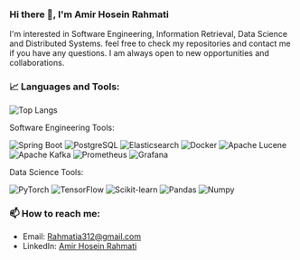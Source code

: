 ### Hi there 👋, I'm Amir Hosein Rahmati
I'm interested in Software Engineering, Information Retrieval, Data Science and Distributed Systems. feel free to check my repositories and contact me if you have any questions. I am always open to new opportunities and collaborations.

### 📈 Languages and Tools:
![Top Langs](https://github-readme-stats.vercel.app/api/top-langs/?username=amirR01&layout=compact&langs_count=10&theme=tokyonight)

Software Engineering Tools:

![Spring Boot](https://img.shields.io/badge/-Spring%20Boot-black?style=flat-square&logo=spring)
![PostgreSQL](https://img.shields.io/badge/-PostgreSQL-black?style=flat-square&logo=postgresql)
![Elasticsearch](https://img.shields.io/badge/-Elasticsearch-black?style=flat-square&logo=elasticsearch)
![Docker](https://img.shields.io/badge/-Docker-black?style=flat-square&logo=docker)
![Apache Lucene](https://img.shields.io/badge/-Apache%20Lucene-black?style=flat-square&logo=apache)
![Apache Kafka](https://img.shields.io/badge/-Apache%20Kafka-black?style=flat-square&logo=apache)
![Prometheus](https://img.shields.io/badge/-Prometheus-black?style=flat-square&logo=prometheus)
![Grafana](https://img.shields.io/badge/-Grafana-black?style=flat-square&logo=grafana)

Data Science Tools:

![PyTorch](https://img.shields.io/badge/-PyTorch-black?style=flat-square&logo=pytorch)
![TensorFlow](https://img.shields.io/badge/-TensorFlow-black?style=flat-square&logo=tensorflow)
![Scikit-learn](https://img.shields.io/badge/-Scikit%20Learn-black?style=flat-square&logo=scikit-learn)
![Pandas](https://img.shields.io/badge/-Pandas-black?style=flat-square&logo=pandas)
![Numpy](https://img.shields.io/badge/-Numpy-black?style=flat-square&logo=numpy)


### 📫 How to reach me:
- Email: Rahmatia312@gmail.com
- LinkedIn: [Amir Hosein Rahmati](https://www.linkedin.com/in/amir-hosein-rahmati-965a01110/)




<!--
**amirR01/amirR01** is a ✨ _special_ ✨ repository because its `README.md` (this file) appears on your GitHub profile.

Here are some ideas to get you started:

- 🔭 I’m currently working on ...
- 🌱 I’m currently learning ...
- 👯 I’m looking to collaborate on ...
- 🤔 I’m looking for help with ...
- 💬 Ask me about ...
- 📫 How to reach me: ...
- 😄 Pronouns: ...
- ⚡ Fun fact: ...
-->
